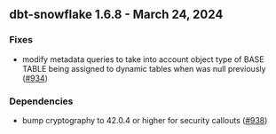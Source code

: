 ## dbt-snowflake 1.6.8 - March 24, 2024

### Fixes

- modify metadata queries to take into account object type of BASE TABLE being assigned to dynamic tables when was null previously ([#934](https://github.com/dbt-labs/dbt-snowflake/issues/934))

### Dependencies

- bump cryptography to 42.0.4 or higher for security callouts ([#938](https://github.com/dbt-labs/dbt-snowflake/pull/938))
